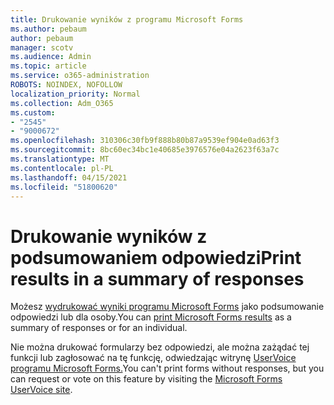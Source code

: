 ```yaml
---
title: Drukowanie wyników z programu Microsoft Forms
ms.author: pebaum
author: pebaum
manager: scotv
ms.audience: Admin
ms.topic: article
ms.service: o365-administration
ROBOTS: NOINDEX, NOFOLLOW
localization_priority: Normal
ms.collection: Adm_O365
ms.custom:
- "2545"
- "9000672"
ms.openlocfilehash: 310306c30fb9f888b80b87a9539ef904e0ad63f3
ms.sourcegitcommit: 8bc60ec34bc1e40685e3976576e04a2623f63a7c
ms.translationtype: MT
ms.contentlocale: pl-PL
ms.lasthandoff: 04/15/2021
ms.locfileid: "51800620"
---
```

# <a name="print-results-in-a-summary-of-responses"></a><span data-ttu-id="cde6f-102">Drukowanie wyników z podsumowaniem odpowiedzi</span><span class="sxs-lookup"><span data-stu-id="cde6f-102">Print results in a summary of responses</span></span>

<span data-ttu-id="cde6f-103">Możesz [wydrukować wyniki programu Microsoft Forms](https://support.office.com/article/print-a-form-22100b98-ba3c-41c1-9513-f76caca664fc) jako podsumowanie odpowiedzi lub dla osoby.</span><span class="sxs-lookup"><span data-stu-id="cde6f-103">You can [print Microsoft Forms results](https://support.office.com/article/print-a-form-22100b98-ba3c-41c1-9513-f76caca664fc) as a summary of responses or for an individual.</span></span> 

<span data-ttu-id="cde6f-104">Nie można drukować formularzy bez odpowiedzi, ale można zażądać tej funkcji lub zagłosować na tę funkcję, odwiedzając witrynę [UserVoice programu Microsoft Forms.](https://microsoftforms.uservoice.com/forums/386451-welcome-to-microsoft-forms-suggestion-box)</span><span class="sxs-lookup"><span data-stu-id="cde6f-104">You can't print forms without responses, but you can request or vote on this feature by visiting the [Microsoft Forms UserVoice site](https://microsoftforms.uservoice.com/forums/386451-welcome-to-microsoft-forms-suggestion-box).</span></span>
